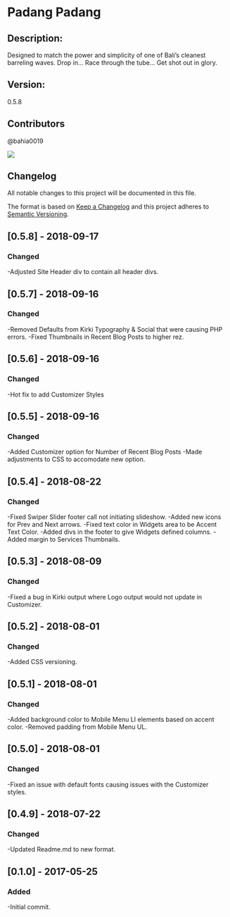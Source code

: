 # Padang Padang

## Description:

Designed to match the power and simplicity of one of Bali’s cleanest barreling waves. Drop in… Race through the tube… Get shot out in glory.

## Version:

0.5.8

## Contributors

@bahia0019

![](https://flauntsites.com/wp-content/uploads/2018/07/padang-padang.jpg)

## Changelog

All notable changes to this project will be documented in this file.

The format is based on [Keep a Changelog](http://keepachangelog.com/en/1.0.0/)
and this project adheres to [Semantic Versioning](http://semver.org/spec/v2.0.0.html).

## [0.5.8] - 2018-09-17

### Changed

-Adjusted Site Header div to contain all header divs.

## [0.5.7] - 2018-09-16

### Changed

-Removed Defaults from Kirki Typography & Social that were causing PHP errors.
-Fixed Thumbnails in Recent Blog Posts to higher rez.

## [0.5.6] - 2018-09-16

### Changed

-Hot fix to add Customizer Styles

## [0.5.5] - 2018-09-16

### Changed

-Added Customizer option for Number of Recent Blog Posts
-Made adjustments to CSS to accomodate new option.

## [0.5.4] - 2018-08-22

### Changed

-Fixed Swiper Slider footer call not initiating slideshow.
-Added new icons for Prev and Next arrows.
-Fixed text color in Widgets area to be Accent Text Color.
-Added divs in the footer to give Widgets defined columns.
-Added margin to Services Thumbnails.

## [0.5.3] - 2018-08-09

### Changed

-Fixed a bug in Kirki output where Logo output would not update in Customizer.

## [0.5.2] - 2018-08-01

### Changed

-Added CSS versioning.

## [0.5.1] - 2018-08-01

### Changed

-Added background color to Mobile Menu LI elements based on accent color.
-Removed padding from Mobile Menu UL.

## [0.5.0] - 2018-08-01

### Changed

-Fixed an issue with default fonts causing issues with the Customizer styles.

## [0.4.9] - 2018-07-22

### Changed

-Updated Readme.md to new format.

## [0.1.0] - 2017-05-25

### Added

-Initial commit.
